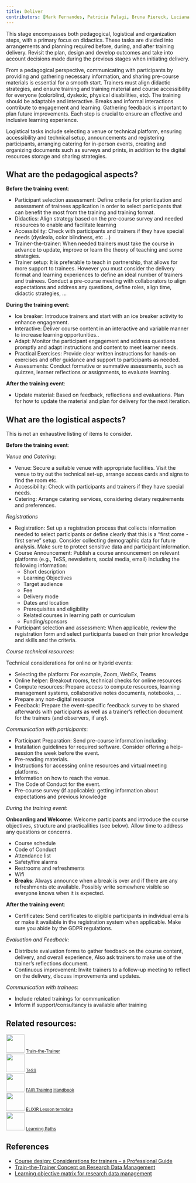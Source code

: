 ```yaml
---
title: Deliver
contributors: [Mark Fernandes, Patricia Palagi, Bruna Piereck, Luciana Peixoto, Alexander Botzki, Alexia Cardona, Helena Schnitzer, Elin Kronander, Jeanne Wilbrandt, Geert van Geest]
---
```


This stage encompasses both pedagogical, logistical and organization steps, with a primary focus on didactics. These tasks are divided into arrangements and planning required before, during, and after training delivery. Revisit the plan, design and develop outcomes and take into account decisions made during the previous stages when initiating delivery.

From a pedagogical perspective, communicating with participants by providing and gathering necessary information, and sharing pre-course materials is essential for a smooth start. Trainers must align didactic strategies, and ensure training and training material and course accessibility for everyone (colorblind, dyslexic, physical disabilities, etc). The training should be adaptable and interactive. Breaks and informal interactions contribute to engagement and learning. Gathering feedback is important to plan future improvements. Each step is crucial to ensure an effective and inclusive learning experience.

Logistical tasks include selecting a venue or technical platform, ensuring accessibility and technical setup, announcements and registering participants, arranging catering for in-person events, creating and organizing documents such as surveys and prints, in addition to the digital resources storage and sharing strategies.

## What are the pedagogical aspects?

**Before the training event**:
* Participant selection assessment: Define criteria for prioritization and assessment of trainees application in order to select participants that can benefit the most from the training and training format.
* Didactics: Align strategy based on the pre-course survey and needed resources to enable and facilitate learning
* Accessibility: Check with participants and trainers if they have special needs (dyslexia, color blindness, etc …)
* Trainer-the-trainer: When needed trainers must take the course in advance to update, improve or learn the theory of teaching and some strategies.
* Trainer setup: It is preferable to teach in partnership, that allows for more support to trainees. However you must consider the delivery format and learning experiences to define an ideal number of trainers and trainees. Conduct a pre-course meeting with collaborators to align expectations and address any questions, define roles, align time, didactic strategies, ...
  
**During the training event**:
* Ice breaker: Introduce trainers and start with an ice breaker activity to enhance engagement.
* Interactive: Deliver course content in an interactive and variable manner to increase learning opportunities..
* Adapt: Monitor the participant engagement and address questions promptly and adapt instructions and content to meet learner needs. 
* Practical Exercises: Provide clear written instructions for hands-on exercises and offer guidance and support to participants as needed.
* Assessments: Conduct formative or summative assessments, such as quizzes, learner reflections or assignments, to evaluate learning. 

**After the training event**:
* Update material: Based on feedback, reflections and evaluations. Plan for how to update the material and plan for delivery for the next iteration.

## What are the logistical aspects?

This is not an exhaustive listing of items to consider.

**Before the training event**:

*Venue and Catering*:
* Venue: Secure a suitable venue with appropriate facilities. Visit the venue to try out the technical set-up, arrange access cards and signs to find the room etc.
* Accessibility: Check with participants and trainers if they have special needs.
* Catering: Arrange catering services, considering dietary requirements and preferences.

*Registrations*
* Registration: Set up a registration process that collects information needed to select participants or define clearly that this is a “first come - first serve” setup.
Consider collecting demographic data for future analysis. Make sure to protect sensitive data and participant information.
* Course Announcement: Publish a course announcement on relevant platforms (e.g., TeSS, newsletters, social media, email) including the following information:
  * Short description
  * Learning Objectives
  * Target audience
  * Fee
  * Delivery mode
  * Dates and location
  * Prerequisites and eligibility
  * Related courses in learning path or curriculum
  * Funding/sponsors
* Participant selection and assessment: When applicable, review the registration form and select participants based on their prior knowledge and skills and the criteria.
 
*Course technical resources*:

Technical considerations for online or hybrid events:
* Selecting the platform: For example, Zoom, WebEx, Teams
* Online helper: Breakout rooms, technical checks for online resources
* Compute resources: Prepare access to compute resources, learning management systems, collaborative notes documents, notebooks, …
* Prepare any non-digital resource
* Feedback: Prepare the event-specific feedback survey to be shared afterwards with participants as well as a trainer’s reflection document for the trainers (and observers, if any). 


*Communication with participants*:
* Participant Preparation: Send pre-course information including:
* Installation guidelines for required software. Consider offering a help-session the week before the event.
* Pre-reading materials.
* Instructions for accessing online resources and virtual meeting platforms.
* Information on how to reach the venue.
* The Code of Conduct for the event.
* Pre-course survey (if applicable): getting information about expectations and previous knowledge

*During the training event*:

**Onboarding and Welcome**: Welcome participants and introduce the course objectives, structure and practicalities (see below). Allow time to address any questions or concerns.
* Course schedule
* Code of Conduct
* Attendance list
* Safety/fire alarms
* Restrooms and refreshments
* Wifi
* **Breaks**: Always announce when a break is over and if there are any refreshments etc available. Possibly write somewhere visible so everyone knows when it is expected.

**After the training event**:
* Certificates: Send certificates to eligible participants in individual emails or make it available in the registration system when applicable. Make sure you abide by the GDPR regulations.

*Evaluation and Feedback*:
* Distribute evaluation forms to gather feedback on the course content, delivery, and overall experience, Also ask trainers to make use of the trainer’s reflections document.
* Continuous improvement: Invite trainers to a follow-up meeting to reflect on the delivery, discuss improvements and updates.

*Communication with trainees*:
* Include related trainings for communication
* Inform if support/consultancy is available after training

## Related resources: 

<div class="row mb-2 py-5">
    <div class="col-3 text-center mb-1">
        <img src="assets/img/icons/resource_icon.svg" class="resource-icon mb-2" style="width: 50px; height: 50px;">
        <a class="btn btn-resource d-block py-2 rounded-pill btn-sm" href="train-the-trainer">
            <small>Train-the-Trainer</small>
        </a> 
    </div>
    <div class="col-3 text-center mb-1">
        <img src="assets/img/icons/resource_icon.svg" class="resource-icon mb-2" style="width: 50px; height: 50px;">
        <a class="btn btn-resource d-block py-2 rounded-pill btn-sm" href="tess">
            <small>TeSS</small>
        </a> 
    </div>
    <div class="col-3 text-center mb-1">
        <img src="assets/img/icons/resource_icon.svg" class="resource-icon mb-2" style="width: 50px; height: 50px;">
        <a class="btn btn-resource d-block py-2 rounded-pill btn-sm" href="fair-training-handbook">
            <small>FAIR Training Handbook</small>
        </a> 
    </div>
    <div class="col-3 text-center mb-1">
        <img src="assets/img/icons/resource_icon.svg" class="resource-icon mb-2" style="width: 50px; height: 50px;">
        <a class="btn btn-resource d-block py-2 rounded-pill btn-sm" href="elixir-lesson-template">
            <small>ELIXIR Lesson template</small>
        </a> 
    </div>
    <div class="col-3 text-center mb-1">
        <img src="assets/img/icons/resource_icon.svg" class="resource-icon mb-2" style="width: 50px; height: 50px;">
        <a class="btn btn-resource d-block py-2 rounded-pill btn-sm" href="learning-paths">
            <small>Learning Paths</small>
        </a> 
    </div>
</div>

## References	
- [Course design: Considerations for trainers – a Professional Guide](https://f1000research.com/documents/9-1377)
- [Train-the-Trainer Concept on Research Data Management](https://doi.org/10.5281/zenodo.13927613) 
- [Learning objective matrix for research data management](https://doi.org/10.5281/zenodo.7034477) 


